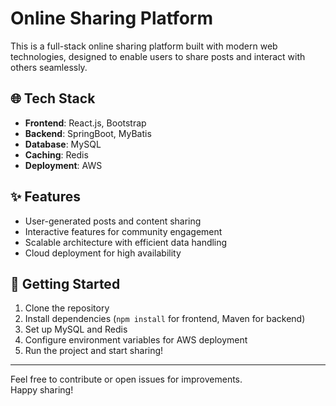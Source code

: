 # Online Sharing Platform

This is a full-stack online sharing platform built with modern web technologies, designed to enable users to share posts and interact with others seamlessly.

## 🌐 Tech Stack

- **Frontend**: React.js, Bootstrap
- **Backend**: SpringBoot, MyBatis
- **Database**: MySQL
- **Caching**: Redis
- **Deployment**: AWS

## ✨ Features

- User-generated posts and content sharing  
- Interactive features for community engagement  
- Scalable architecture with efficient data handling  
- Cloud deployment for high availability  

## 🚀 Getting Started

1. Clone the repository  
2. Install dependencies (`npm install` for frontend, Maven for backend)  
3. Set up MySQL and Redis  
4. Configure environment variables for AWS deployment  
5. Run the project and start sharing!

---

Feel free to contribute or open issues for improvements.  
Happy sharing!
